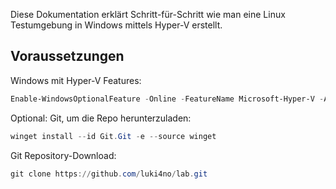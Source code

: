 Diese Dokumentation erklärt Schritt-für-Schritt wie man eine Linux Testumgebung in Windows mittels Hyper-V erstellt.

## Voraussetzungen

Windows mit Hyper-V Features:

```powershell
Enable-WindowsOptionalFeature -Online -FeatureName Microsoft-Hyper-V -All
```

Optional: Git, um die Repo herunterzuladen:

```powershell
winget install --id Git.Git -e --source winget
```

Git Repository-Download:

```powershell
git clone https://github.com/luki4no/lab.git 
```
